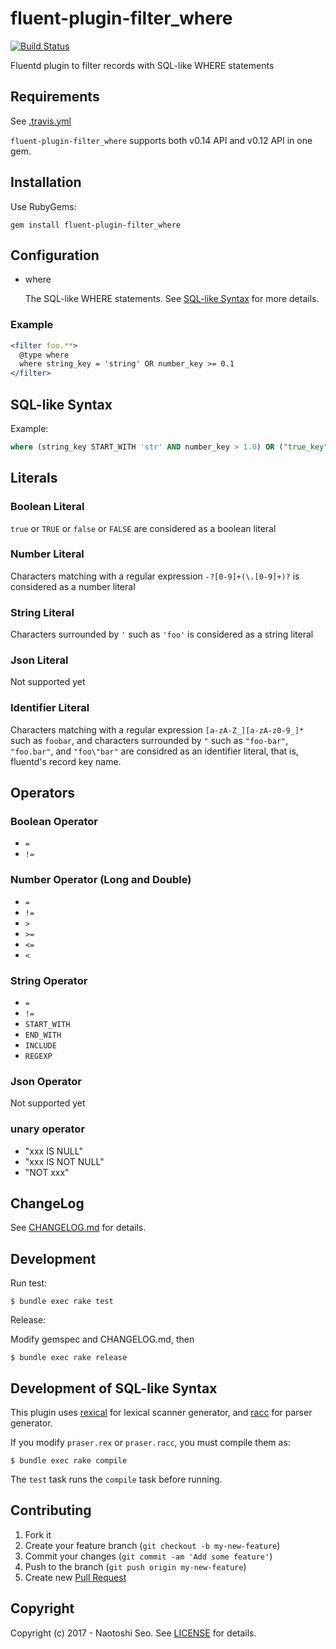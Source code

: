 # fluent-plugin-filter_where

[![Build Status](https://secure.travis-ci.org/sonots/fluent-plugin-filter_where.png?branch=master)](http://travis-ci.org/sonots/fluent-plugin-filter_where)

Fluentd plugin to filter records with SQL-like WHERE statements

## Requirements

See [.travis.yml](.travis.yml)

`fluent-plugin-filter_where` supports both v0.14 API and v0.12 API in one gem.

## Installation

Use RubyGems:

    gem install fluent-plugin-filter_where

## Configuration

- where

    The SQL-like WHERE statements. See [SQL-like Syntax](#sql-like-syntax) for more details.

### Example

```apache
<filter foo.**>
  @type where
  where string_key = 'string' OR number_key >= 0.1
</filter>
```

## SQL-like Syntax

Example:

```sql
where (string_key START_WITH 'str' AND number_key > 1.0) OR ("true_key" = true AND string_key REGEXP '^reg')
```

## Literals

### Boolean Literal

`true` or `TRUE` or `false` or `FALSE` are considered as a boolean literal

### Number Literal

Characters matching with a regular expression `-?[0-9]+(\.[0-9]+)?` is considered as a number literal

### String Literal

Characters surrounded by `'` such as `'foo'` is considered as a string literal

### Json Literal

Not supported yet

### Identifier Literal

Characters matching with a regular expression `[a-zA-Z_][a-zA-z0-9_]*` such as `foobar`, and characters surrounded by `"` such as `"foo-bar"`, `"foo.bar"`, and `"foo\"bar"` are considred as an identifier literal, that is, fluentd's record key name.

## Operators

### Boolean Operator

* `=`
* `!=`

### Number Operator (Long and Double)

* `=`
* `!=`
* `>`
* `>=`
* `<=`
* `<`

### String Operator

* `=`
* `!=`
* `START_WITH`
* `END_WITH`
* `INCLUDE`
* `REGEXP`

### Json Operator

Not supported yet

### unary operator

* "xxx IS NULL"
* "xxx IS NOT NULL"
* "NOT xxx"

## ChangeLog

See [CHANGELOG.md](CHANGELOG.md) for details.

## Development

Run test:

```
$ bundle exec rake test
```

Release:

Modify gemspec and CHANGELOG.md, then

```
$ bundle exec rake release
```

## Development of SQL-like Syntax

This plugin uses [rexical](https://github.com/tenderlove/rexical) for lexical scanner generator, and [racc](https://github.com/tenderlove/racc) for parser generator.

If you modify `praser.rex` or `praser.racc`, you must compile them as:

```
$ bundle exec rake compile
```

The `test` task runs the `compile` task before running.

## Contributing

1. Fork it
2. Create your feature branch (`git checkout -b my-new-feature`)
3. Commit your changes (`git commit -am 'Add some feature'`)
4. Push to the branch (`git push origin my-new-feature`)
5. Create new [Pull Request](../../pull/new/master)

## Copyright

Copyright (c) 2017 - Naotoshi Seo. See [LICENSE](LICENSE) for details.
